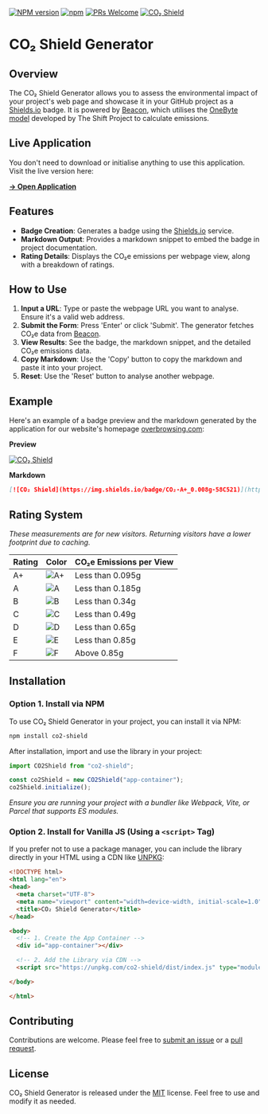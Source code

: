 [![NPM version](https://img.shields.io/npm/v/co2-shield.svg)](https://www.npmjs.com/package/co2-shield)
[![npm](https://img.shields.io/npm/dt/co2-shield.svg)](https://www.npmtrends.com/co2-shield)
[![PRs Welcome](https://img.shields.io/badge/PRs-welcome-brightgreen.svg)](https://egghead.io/courses/how-to-contribute-to-an-open-source-project-on-github)
[![CO₂ Shield](https://img.shields.io/badge/CO₂-A+_0.008g-58C521)](https://overbrowsing.com/projects/co2-shield)

# CO₂ Shield Generator

## Overview

The CO₂ Shield Generator allows you to assess the environmental impact of your project's web page and showcase it in your GitHub project as a [Shields.io](https://shields.io") badge. It is powered by [Beacon](https://digitalbeacon.co), which utilises the [OneByte model](https://theshiftproject.org/en/lean-ict-2) developed by The Shift Project to calculate emissions.

## Live Application

You don't need to download or initialise anything to use this application. Visit the live version here:

[**→ Open Application**](https://overbrowsing.com/projects/co2-shield)

## Features

- **Badge Creation**: Generates a badge using the [Shields.io](https://shields.io) service.
- **Markdown Output**: Provides a markdown snippet to embed the badge in project documentation.
- **Rating Details**: Displays the CO₂e emissions per webpage view, along with a breakdown of ratings.

## How to Use

1. **Input a URL**: Type or paste the webpage URL you want to analyse. Ensure it's a valid web address.
2. **Submit the Form**: Press 'Enter' or click 'Submit'. The generator fetches CO₂e data from [Beacon](https://digitalbeacon.co).
3. **View Results**: See the badge, the markdown snippet, and the detailed CO₂e emissions data.
4. **Copy Markdown**: Use the 'Copy' button to copy the markdown and paste it into your project.
5. **Reset**: Use the 'Reset' button to analyse another webpage.

## Example

Here's an example of a badge preview and the markdown generated by the application for our website's homepage [overbrowsing.com](https://overbrowsing.com):

**Preview**

[![CO₂ Shield](https://img.shields.io/badge/CO₂-A+_0.008g-58C521)](https://overbrowsing.com/projects/co2-shield)

**Markdown**

```markdown
[![CO₂ Shield](https://img.shields.io/badge/CO₂-A+_0.008g-58C521)](https://overbrowsing.com/projects/co2-shield)
```

## Rating System

*These measurements are for new visitors. Returning visitors have a lower footprint due to caching.*

| Rating | Color                                                           | CO₂e Emissions per View |
| ------ | --------------------------------------------------------------- | ----------------------- |
| A+     | ![A+](https://via.placeholder.com/15/58C521/000000?text=+ "A+") | Less than 0.095g        |
| A      | ![A](https://via.placeholder.com/15/20AE69/000000?text=+ "A")   | Less than 0.185g        |
| B      | ![B](https://via.placeholder.com/15/2D8EAC/000000?text=+ "B")   | Less than 0.34g         |
| C      | ![C](https://via.placeholder.com/15/C89806/000000?text=+ "C")   | Less than 0.49g         |
| D      | ![D](https://via.placeholder.com/15/C05328/000000?text=+ "D")   | Less than 0.65g         |
| E      | ![E](https://via.placeholder.com/15/B71E1E/000000?text=+ "E")   | Less than 0.85g         |
| F      | ![F](https://via.placeholder.com/15/652A2A/000000?text=+ "F")   | Above 0.85g             |

## Installation

### Option 1. Install via NPM

To use CO₂ Shield Generator in your project, you can install it via NPM:

```bash
npm install co2-shield
```

After installation, import and use the library in your project:

```javascript
import CO2Shield from "co2-shield";

const co2Shield = new CO2Shield("app-container");
co2Shield.initialize();
```

*Ensure you are running your project with a bundler like Webpack, Vite, or Parcel that supports ES modules.*

### Option 2. Install for Vanilla JS (Using a `<script>` Tag)

If you prefer not to use a package manager, you can include the library directly in your HTML using a CDN like [UNPKG](https://unpkg.com):

```html
<!DOCTYPE html>
<html lang="en">
<head>
  <meta charset="UTF-8">
  <meta name="viewport" content="width=device-width, initial-scale=1.0">
  <title>CO₂ Shield Generator</title>
</head>

<body>
  <!-- 1. Create the App Container -->
  <div id="app-container"></div>

  <!-- 2. Add the Library via CDN -->
  <script src="https://unpkg.com/co2-shield/dist/index.js" type="module"></script>

</body>

</html>
```

## Contributing

Contributions are welcome. Please feel free to [submit an issue](https://github.com/overbrowsing/co2-shield/issues) or a [pull request](https://github.com/overbrowsing/co2-shield/pulls).

## License

CO₂ Shield Generator is released under the [MIT](/LICENSE) license. Feel free to use and modify it as needed.